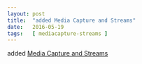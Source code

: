```yaml
---
layout: post
title:  "added Media Capture and Streams"
date:   2016-05-19
tags:   [ mediacapture-streams ]
---
```


added [Media Capture and Streams](/spec/mediacapture-streams)

